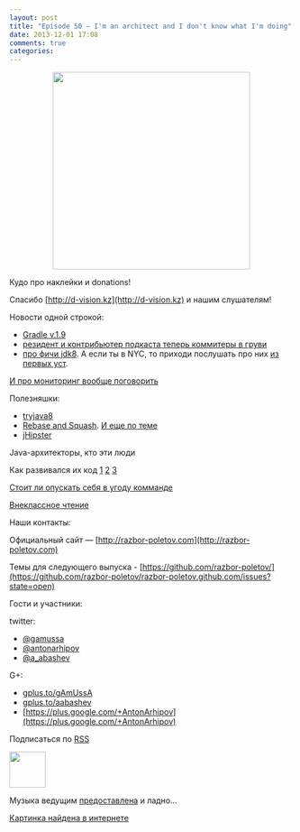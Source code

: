 ```yaml
---
layout: post
title: "Episode 50 — I'm an architect and I don't know what I'm doing"
date: 2013-12-01 17:08
comments: true
categories: 
---
```


<div class="separator" style="clear: both; text-align: center;">
<a href="http://razbor-poletov.com/images/razbor_50_text.jpg" imageanchor="1" style="margin-left: 1em; margin-right: 1em;"><img border="0" height="350" src="http://razbor-poletov.com/images/razbor_50_text.jpg" width="350" /></a>
</div>

Кудо про наклейки и donations!

Спасибо [http://d-vision.kz](http://d-vision.kz) и нашим слушателям!

Новости одной строкой:

* [Gradle v.1.9](http://www.gradle.org/docs/current/release-notes)
* [резидент и контрибьютер подкаста теперь коммитеры в груви](https://plus.google.com/117481599451076280717/posts/BTP38DW5Ugp)
* [про фичи jdk8](http://openjdk.java.net/projects/jdk8/features). А если ты в NYC, то приходи послушать про них [из первых уст](http://www.meetup.com/JavaSIG/events/151812822/).

[И про мониторинг вообще поговорить ](http://hirt.se/blog/?p=444)

Полезняшки:

* [tryjava8](http://tryjava8-t20.rhcloud.com/)
* [Rebase and Squash](http://rebaseandsqua.sh/). [И еще по теме](http://blogs.atlassian.com/2013/10/git-team-workflows-merge-or-rebase/)
* [jHipster](http://jhipster.github.io/)

Java-архитекторы, кто эти люди 

Как развивался их код [1](http://www.willa.me/2013/11/the-six-most-common-species-of-code.html) [2](http://www.ariel.com.au/jokes/The_Evolution_of_a_Programmer.html) [3](http://www.willamette.edu/~fruehr/haskell/evolution.html) 

[Стоит ли опускать себя в угоду комманде](http://arstechnica.com/information-technology/2013/09/if-my-team-has-low-skill-should-i-reduce-the-difficulty-level-of-my-code/
) 

[Внеклассное чтение](http://www.siliconrus.com/2013/10/remote/)

Наши контакты:

Официальный сайт — [http://razbor-poletov.com](http://razbor-poletov.com)

Темы для следующего выпуска - [https://github.com/razbor-poletov/](https://github.com/razbor-poletov/razbor-poletov.github.com/issues?state=open)

Гости и участники:

twitter: 

 * [@gamussa](https://twitter.com/#!/gamussa)
 * [@antonarhipov](https://twitter.com/#!/antonarhipov)
 * [@a_abashev](https://twitter.com/#!/a_abashev)

G+:

 * [gplus.to/gAmUssA](http://gplus.to/gAmUssA) 
 * [gplus.to/aabashev](http://gplus.to/aabashev) 
 * [https://plus.google.com/+AntonArhipov](https://plus.google.com/+AntonArhipov) 

<!-- player goes here-->

<audio preload="none">
   <source src="http://traffic.libsyn.com/razborpoletov/razbor_50.mp3" type="audio/mp3" />
   Your browser does not support the audio tag.
</audio>

Подписаться по [RSS](http://feeds.feedburner.com/razbor-podcast)

<!-- episode file link goes here-->
<a href="http://traffic.libsyn.com/razborpoletov/razbor_50.mp3" imageanchor="1" style="clear: left; margin-bottom: 1em; margin-left: auto; margin-right: 2em;"><img border="0" height="64" src="http://2.bp.blogspot.com/-qkfh8Q--dks/T0gixAMzuII/AAAAAAAAHD0/O5LbF3vvBNQ/s200/1330127522_mp3.png" width="64" /></a>

Музыка ведущим [предоставлена](http://www.audiobank.fm/single-music/27/111/More-And-Less/) и ладно...

[Картинка найдена в интернете](http://richardhuante.deviantart.com/art/Sexy-Architect-334903123)